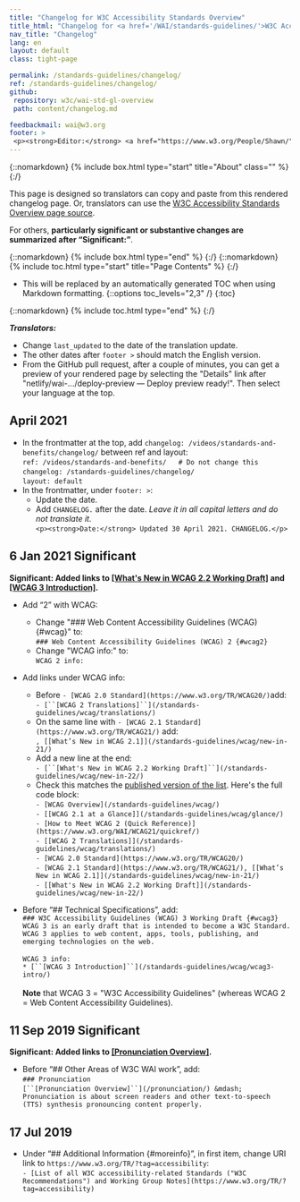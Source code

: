 ```yaml
---
title: "Changelog for W3C Accessibility Standards Overview"
title_html: "Changelog for <a href='/WAI/standards-guidelines/'>W3C Accessibility Standards Overview</a>"
nav_title: "Changelog"
lang: en
layout: default
class: tight-page

permalink: /standards-guidelines/changelog/
ref: /standards-guidelines/changelog/
github:
 repository: w3c/wai-std-gl-overview
 path: content/changelog.md

feedbackmail: wai@w3.org
footer: >
 <p><strong>Editor:</strong> <a href="https://www.w3.org/People/Shawn/">Shawn Lawton Henry</a>. Contributor: Tolu Adegbite.</p>
---
```


{::nomarkdown}
{% include box.html type="start" title="About" class="" %}
{:/}

This page is designed so translators can copy and paste from this rendered changelog page. Or, translators can use the [W3C Accessibility Standards Overview page source](https://raw.githubusercontent.com/w3c/wai-std-gl-overview/master/content/index.md).

For others, **particularly significant or substantive changes are summarized after “Significant:”**.

{::nomarkdown}
{% include box.html type="end" %}
{:/}
{::nomarkdown}
{% include toc.html type="start" title="Page Contents" %}
{:/}

- This will be replaced by an automatically generated TOC when using Markdown formatting.
{::options toc_levels="2,3" /}
{:toc}

{::nomarkdown}
{% include toc.html type="end" %}
{:/}

**_Translators:_**
* Change `last_updated` to the date of the translation update.
* The other dates after `footer >` should match the English version.
* From the GitHub pull request, after a couple of minutes, you can get a preview of your rendered page by selecting the "Details" link after "netlify/wai-.../deploy-preview — Deploy preview ready!". Then select your language at the top.

## April 2021
* In the frontmatter at the top, add `changelog: /videos/standards-and-benefits/changelog/` between ref and layout:<br>
`ref: /videos/standards-and-benefits/   # Do not change this`<br>
`changelog: /standards-guidelines/changelog/`<br>
`layout: default`<br>
* In the frontmatter, under `footer: >`:
  * Update the date.
  * Add `CHANGELOG.` after the date. _Leave it in all capital letters and do not translate it._<br>
`<p><strong>Date:</strong> Updated 30 April 2021. CHANGELOG.</p>`

## 6 Jan 2021 Significant
**Significant: Added links to [[What's New in WCAG 2.2 Working Draft]](/standards-guidelines/wcag/new-in-22/) and [[WCAG 3 Introduction]](/standards-guidelines/wcag/wcag3-intro/).**

* Add “2” with WCAG:
  * Change "### Web Content Accessibility Guidelines (WCAG) {#wcag}" to:<br>
  `### Web Content Accessibility Guidelines (WCAG) 2 {#wcag2}`
  * Change "WCAG info:" to:<br>
  `WCAG 2 info:`

* Add links under WCAG info:
  * Before `- [WCAG 2.0 Standard](https://www.w3.org/TR/WCAG20/)`add:<br>`- [``[WCAG 2 Translations]``](/standards-guidelines/wcag/translations/)`
  * On the same line with `- [WCAG 2.1 Standard](https://www.w3.org/TR/WCAG21/)` add:<br>`, [[What’s New in WCAG 2.1]](/standards-guidelines/wcag/new-in-21/)`
  * Add a new line at the end:<br>`- [``[What's New in WCAG 2.2 Working Draft]``](/standards-guidelines/wcag/new-in-22/)`
  * Check this matches the [published version of the list](https://www.w3.org/WAI/standards-guidelines/#wcag2). Here's the full code block:<br>
`- [WCAG Overview](/standards-guidelines/wcag/)`<br>
`- [[WCAG 2.1 at a Glance]](/standards-guidelines/wcag/glance/)`<br>
`- [How to Meet WCAG 2 (Quick Reference)](https://www.w3.org/WAI/WCAG21/quickref/)`<br>
`- [[WCAG 2 Translations]](/standards-guidelines/wcag/translations/)`<br>
`- [WCAG 2.0 Standard](https://www.w3.org/TR/WCAG20/)`<br>
`- [WCAG 2.1 Standard](https://www.w3.org/TR/WCAG21/), [[What’s New in WCAG 2.1]](/standards-guidelines/wcag/new-in-21/)`<br>
`- [[What's New in WCAG 2.2 Working Draft]](/standards-guidelines/wcag/new-in-22/)`<br>

* Before “## Technical Specifications”, add:<br>
`### W3C Accessibility Guidelines (WCAG) 3 Working Draft {#wcag3}`<br>
`WCAG 3 is an early draft that is intended to become a W3C Standard. WCAG 3 applies to web content, apps, tools, publishing, and emerging technologies on the web.`<br><br>
`WCAG 3 info:`<br>
`* [``[WCAG 3 Introduction]``](/standards-guidelines/wcag/wcag3-intro/)`<br><br>
**Note** that WCAG 3 = "W3C Accessibility Guidelines" (whereas WCAG 2 = Web Content Accessibility Guidelines). 

## 11 Sep 2019 Significant
**Significant: Added links to [[Pronunciation Overview]](/pronunciation/).**

* Before “## Other Areas of W3C WAI work”, add:<br>
`### Pronunciation`<br>
`[``[Pronunciation Overview]``](/pronunciation/) &mdash; Pronunciation is about screen readers and other text-to-speech (TTS) synthesis pronouncing content properly.`

## 17 Jul 2019
* Under “## Additional Information {#moreinfo}”, in first item, change URI link to `https://www.w3.org/TR/?tag=accessibility`:<br>
`- [List of all W3C accessibility-related Standards ("W3C Recommendations") and Working Group Notes](https://www.w3.org/TR/?tag=accessibility)`
